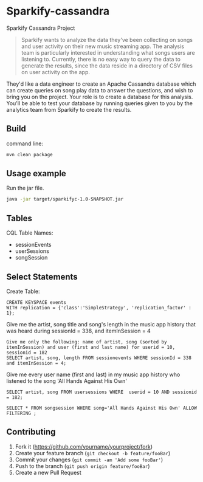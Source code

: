 # Sparkify-cassandra
Sparkify Cassandra Project
>Sparkify wants to analyze the data they've been collecting on songs and user activity on their new music streaming app. The analysis team is particularly interested in understanding what songs users are listening to. Currently, there is no easy way to query the data to generate the results, since the data reside in a directory of CSV files on user activity on the app.

They'd like a data engineer to create an Apache Cassandra database which can create queries on song play data to answer the questions, and wish to bring you on the project. Your role is to create a database for this analysis. You'll be able to test your database by running queries given to you by the analytics team from Sparkify to create the results.

## Build

command line:

```sh
mvn clean package
```

## Usage example

Run the jar file.

```sh
java -jar target/sparkifyc-1.0-SNAPSHOT.jar
```

## Tables
CQL Table Names:
* sessionEvents
* userSessions
* songSession

## Select Statements
Create Table:
```
CREATE KEYSPACE events 
WITH replication = {'class':'SimpleStrategy', 'replication_factor' : 1};
```
Give me the artist, song title and song's length in the music app history that was heard during sessionId = 338, and itemInSession = 4
```
Give me only the following: name of artist, song (sorted by itemInSession) and user (first and last name) for userid = 10, sessionid = 182
SELECT artist, song, length FROM sessionevents WHERE sessionId = 338 and itemInSession = 4;
```

 Give me every user name (first and last) in my music app history who listened to the song 'All Hands Against His Own'
```
SELECT artist, song FROM usersessions WHERE  userid = 10 AND sessionid = 182;
```
```
SELECT * FROM songsession WHERE song='All Hands Against His Own' ALLOW FILTERING ;
```



## Contributing

1. Fork it (<https://github.com/yourname/yourproject/fork>)
2. Create your feature branch (`git checkout -b feature/fooBar`)
3. Commit your changes (`git commit -am 'Add some fooBar'`)
4. Push to the branch (`git push origin feature/fooBar`)
5. Create a new Pull Request
